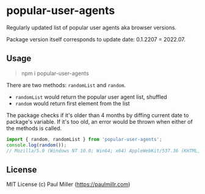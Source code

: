 # popular-user-agents

Regularly updated list of popular user agents aka browser versions.

Package version itself corresponds to update date: 0.1.2207 = 2022.07.

## Usage

> npm i popular-user-agents

There are two methods: `randomList` and `random`.

- `randomList` would return the popular user agent list, shuffled
- `random` would return first element from the list

The package checks if it's older than 4 months by diffing current date to package's variable.
If it's too old, an error would be thrown when either of the methods is called.

```ts
import { random, randomList } from 'popular-user-agents';
console.log(random());
// Mozilla/5.0 (Windows NT 10.0; Win64; x64) AppleWebKit/537.36 (KHTML, like Gecko) Chrome/103.0.0.0 Safari/537.36
```

## License

MIT License (c) Paul Miller (https://paulmillr.com)